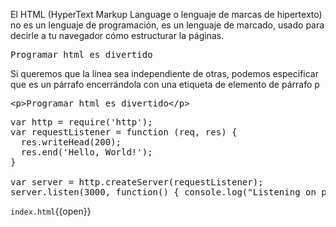 El HTML (HyperText Markup Language o lenguaje de marcas de hipertexto) no es un lenguaje de programación, es un lenguaje de marcado, usado para decirle a tu navegador cómo estructurar la páginas.

<pre>
Programar html es divertido
</pre>

Si queremos que la línea sea independiente de otras, podemos especificar que es un párrafo encerrándola con una etiqueta de elemento de párrafo p

<pre class="file" data-filename="index.html" data-target="replace">
&lt;p&gt;Programar html es divertido&lt;/p&gt;
</pre>

<pre class="file" data-filename="app.js" data-target="replace">var http = require('http');
var requestListener = function (req, res) {
  res.writeHead(200);
  res.end('Hello, World!');
}

var server = http.createServer(requestListener);
server.listen(3000, function() { console.log("Listening on port 3000")});
</pre>

`index.html`{{open}}